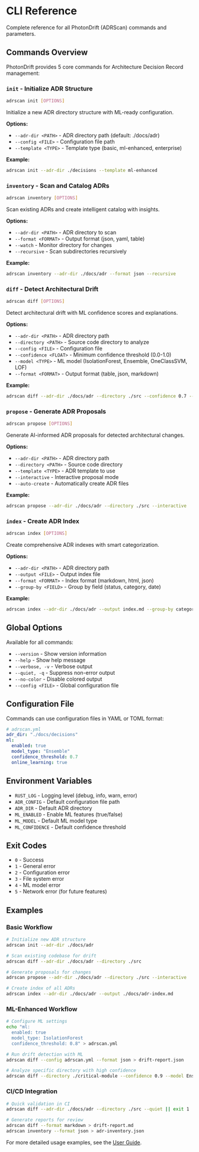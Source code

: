 # CLI Reference

Complete reference for all PhotonDrift (ADRScan) commands and parameters.

## Commands Overview

PhotonDrift provides 5 core commands for Architecture Decision Record management:

### `init` - Initialize ADR Structure
```bash
adrscan init [OPTIONS]
```

Initialize a new ADR directory structure with ML-ready configuration.

**Options:**
- `--adr-dir <PATH>` - ADR directory path (default: ./docs/adr)
- `--config <FILE>` - Configuration file path
- `--template <TYPE>` - Template type (basic, ml-enhanced, enterprise)

**Example:**
```bash
adrscan init --adr-dir ./decisions --template ml-enhanced
```

### `inventory` - Scan and Catalog ADRs
```bash
adrscan inventory [OPTIONS]
```

Scan existing ADRs and create intelligent catalog with insights.

**Options:**
- `--adr-dir <PATH>` - ADR directory to scan
- `--format <FORMAT>` - Output format (json, yaml, table)
- `--watch` - Monitor directory for changes
- `--recursive` - Scan subdirectories recursively

**Example:**
```bash
adrscan inventory --adr-dir ./docs/adr --format json --recursive
```

### `diff` - Detect Architectural Drift
```bash
adrscan diff [OPTIONS]
```

Detect architectural drift with ML confidence scores and explanations.

**Options:**
- `--adr-dir <PATH>` - ADR directory path
- `--directory <PATH>` - Source code directory to analyze
- `--config <FILE>` - Configuration file
- `--confidence <FLOAT>` - Minimum confidence threshold (0.0-1.0)
- `--model <TYPE>` - ML model (IsolationForest, Ensemble, OneClassSVM, LOF)
- `--format <FORMAT>` - Output format (table, json, markdown)

**Example:**
```bash
adrscan diff --adr-dir ./docs/adr --directory ./src --confidence 0.7 --model Ensemble
```

### `propose` - Generate ADR Proposals
```bash
adrscan propose [OPTIONS]
```

Generate AI-informed ADR proposals for detected architectural changes.

**Options:**
- `--adr-dir <PATH>` - ADR directory path
- `--directory <PATH>` - Source code directory
- `--template <TYPE>` - ADR template to use
- `--interactive` - Interactive proposal mode
- `--auto-create` - Automatically create ADR files

**Example:**
```bash
adrscan propose --adr-dir ./docs/adr --directory ./src --interactive
```

### `index` - Create ADR Index
```bash
adrscan index [OPTIONS]
```

Create comprehensive ADR indexes with smart categorization.

**Options:**
- `--adr-dir <PATH>` - ADR directory path
- `--output <FILE>` - Output index file
- `--format <FORMAT>` - Index format (markdown, html, json)
- `--group-by <FIELD>` - Group by field (status, category, date)

**Example:**
```bash
adrscan index --adr-dir ./docs/adr --output index.md --group-by category
```

## Global Options

Available for all commands:

- `--version` - Show version information
- `--help` - Show help message
- `--verbose, -v` - Verbose output
- `--quiet, -q` - Suppress non-error output
- `--no-color` - Disable colored output
- `--config <FILE>` - Global configuration file

## Configuration File

Commands can use configuration files in YAML or TOML format:

```yaml
# adrscan.yml
adr_dir: "./docs/decisions"
ml:
  enabled: true
  model_type: "Ensemble"
  confidence_threshold: 0.7
  online_learning: true
```

## Environment Variables

- `RUST_LOG` - Logging level (debug, info, warn, error)
- `ADR_CONFIG` - Default configuration file path
- `ADR_DIR` - Default ADR directory
- `ML_ENABLED` - Enable ML features (true/false)
- `ML_MODEL` - Default ML model type
- `ML_CONFIDENCE` - Default confidence threshold

## Exit Codes

- `0` - Success
- `1` - General error
- `2` - Configuration error  
- `3` - File system error
- `4` - ML model error
- `5` - Network error (for future features)

## Examples

### Basic Workflow
```bash
# Initialize new ADR structure
adrscan init --adr-dir ./docs/adr

# Scan existing codebase for drift
adrscan diff --adr-dir ./docs/adr --directory ./src

# Generate proposals for changes
adrscan propose --adr-dir ./docs/adr --directory ./src --interactive

# Create index of all ADRs
adrscan index --adr-dir ./docs/adr --output ./docs/adr-index.md
```

### ML-Enhanced Workflow
```bash
# Configure ML settings
echo "ml:
  enabled: true
  model_type: IsolationForest
  confidence_threshold: 0.8" > adrscan.yml

# Run drift detection with ML
adrscan diff --config adrscan.yml --format json > drift-report.json

# Analyze specific directory with high confidence
adrscan diff --directory ./critical-module --confidence 0.9 --model Ensemble
```

### CI/CD Integration
```bash
# Quick validation in CI
adrscan diff --adr-dir ./docs/adr --directory ./src --quiet || exit 1

# Generate reports for review
adrscan diff --format markdown > drift-report.md
adrscan inventory --format json > adr-inventory.json
```

For more detailed usage examples, see the [User Guide](USER_GUIDE.md).